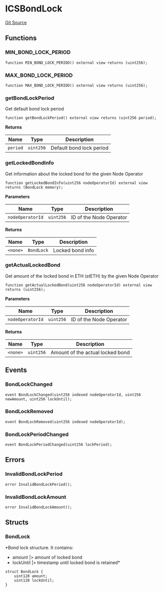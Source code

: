 # ICSBondLock
[Git Source](https://github.com/lidofinance/community-staking-module/blob/86cbb28dad521bfac5576c8a7b405bc33b32f44d/src/interfaces/ICSBondLock.sol)


## Functions
### MIN_BOND_LOCK_PERIOD


```solidity
function MIN_BOND_LOCK_PERIOD() external view returns (uint256);
```

### MAX_BOND_LOCK_PERIOD


```solidity
function MAX_BOND_LOCK_PERIOD() external view returns (uint256);
```

### getBondLockPeriod

Get default bond lock period


```solidity
function getBondLockPeriod() external view returns (uint256 period);
```
**Returns**

|Name|Type|Description|
|----|----|-----------|
|`period`|`uint256`|Default bond lock period|


### getLockedBondInfo

Get information about the locked bond for the given Node Operator


```solidity
function getLockedBondInfo(uint256 nodeOperatorId) external view returns (BondLock memory);
```
**Parameters**

|Name|Type|Description|
|----|----|-----------|
|`nodeOperatorId`|`uint256`|ID of the Node Operator|

**Returns**

|Name|Type|Description|
|----|----|-----------|
|`<none>`|`BondLock`|Locked bond info|


### getActualLockedBond

Get amount of the locked bond in ETH (stETH) by the given Node Operator


```solidity
function getActualLockedBond(uint256 nodeOperatorId) external view returns (uint256);
```
**Parameters**

|Name|Type|Description|
|----|----|-----------|
|`nodeOperatorId`|`uint256`|ID of the Node Operator|

**Returns**

|Name|Type|Description|
|----|----|-----------|
|`<none>`|`uint256`|Amount of the actual locked bond|


## Events
### BondLockChanged

```solidity
event BondLockChanged(uint256 indexed nodeOperatorId, uint256 newAmount, uint256 lockUntil);
```

### BondLockRemoved

```solidity
event BondLockRemoved(uint256 indexed nodeOperatorId);
```

### BondLockPeriodChanged

```solidity
event BondLockPeriodChanged(uint256 lockPeriod);
```

## Errors
### InvalidBondLockPeriod

```solidity
error InvalidBondLockPeriod();
```

### InvalidBondLockAmount

```solidity
error InvalidBondLockAmount();
```

## Structs
### BondLock
*Bond lock structure.
It contains:
- amount       |> amount of locked bond
- lockUntil    |> timestamp until locked bond is retained*


```solidity
struct BondLock {
    uint128 amount;
    uint128 lockUntil;
}
```

